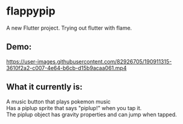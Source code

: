 # flappypip

A new Flutter project. Trying out flutter with flame.

## Demo:



https://user-images.githubusercontent.com/82926705/190911315-3610f2a2-c007-4e64-b6cb-d15b9acaa061.mp4





## What it currently is:
A music button that plays pokemon music<br>
Has a piplup sprite that says "piplup!" when you tap it.<br>
The piplup object has gravity properties and can jump when tapped.<br>


